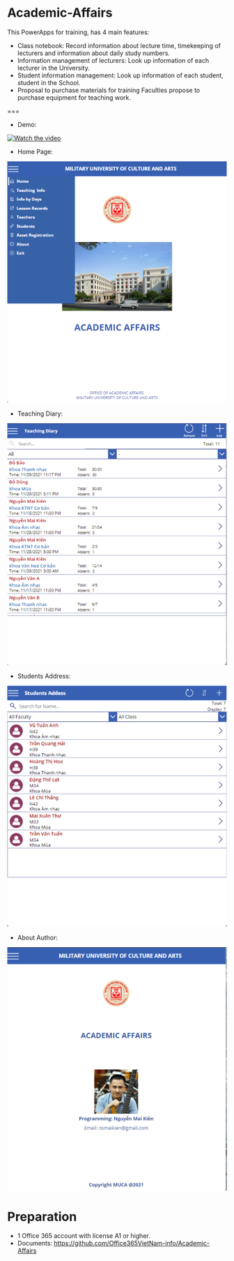 # Academic-Affairs
This PowerApps for training, has 4 main features: 
* Class notebook: Record information about lecture time, timekeeping of lecturers and information about daily study numbers. 
* Information management of lecturers: Look up information of each lecturer in the University. 
* Student information management: Look up information of each student, student in the School. 
* Proposal to purchase materials for training Faculties propose to purchase equipment for teaching work.

===
* Demo:

[![Watch the video](https://img.youtube.com/vi/qyBn07G8LCE/maxresdefault.jpg)](https://www.youtube.com/watch?v=qyBn07G8LCE )

* Home Page:

![Home Page](https://github.com/Office365VietNam-info/Academic-Affairs/blob/main/Images/1.png?raw=true)

* Teaching Diary:

![Teaching Diary](https://github.com/Office365VietNam-info/Academic-Affairs/blob/main/Images/2.png?raw=true)

* Students Address:

![Students Address](https://github.com/Office365VietNam-info/Academic-Affairs/blob/main/Images/3.png?raw=true)

* About Author:

![About Author](https://github.com/Office365VietNam-info/Academic-Affairs/blob/main/Images/4.png?raw=true)


# Preparation
- 1 Office 365 account with license A1 or higher.
- Documents: https://github.com/Office365VietNam-info/Academic-Affairs


